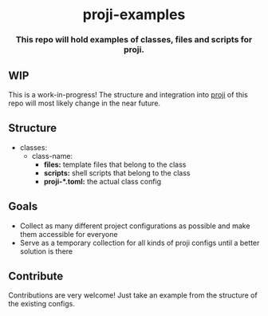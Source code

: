 <div align="center">
<h1>proji-examples</h1>
<h3>This repo will hold examples of classes, files and scripts for proji.</h3>
</div>

## WIP

This is a work-in-progress! The structure and integration into [proji](https://github.com/nikoksr/proji) of this repo will most likely change in the near future.

## Structure

-   classes:
    -   class-name:
        -   **files:** template files that belong to the class
        -   **scripts:** shell scripts that belong to the class
        -   **proji-\*.toml:** the actual class config

## Goals

-   Collect as many different project configurations as possible and make them accessible for everyone
-   Serve as a temporary collection for all kinds of proji configs until a better solution is there

## Contribute

Contributions are very welcome! Just take an example from the structure of the existing configs.
